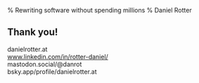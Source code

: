 % Rewriting software without spending millions
% Daniel Rotter

## Thank you!

danielrotter.at  
www.linkedin.com/in/rotter-daniel/  
mastodon.social/@danrot  
bsky.app/profile/danielrotter.at  
